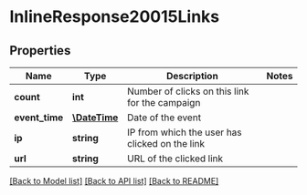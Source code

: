 # InlineResponse20015Links

## Properties
Name | Type | Description | Notes
------------ | ------------- | ------------- | -------------
**count** | **int** | Number of clicks on this link for the campaign | 
**event_time** | [**\DateTime**](\DateTime.md) | Date of the event | 
**ip** | **string** | IP from which the user has clicked on the link | 
**url** | **string** | URL of the clicked link | 

[[Back to Model list]](../README.md#documentation-for-models) [[Back to API list]](../README.md#documentation-for-api-endpoints) [[Back to README]](../README.md)


